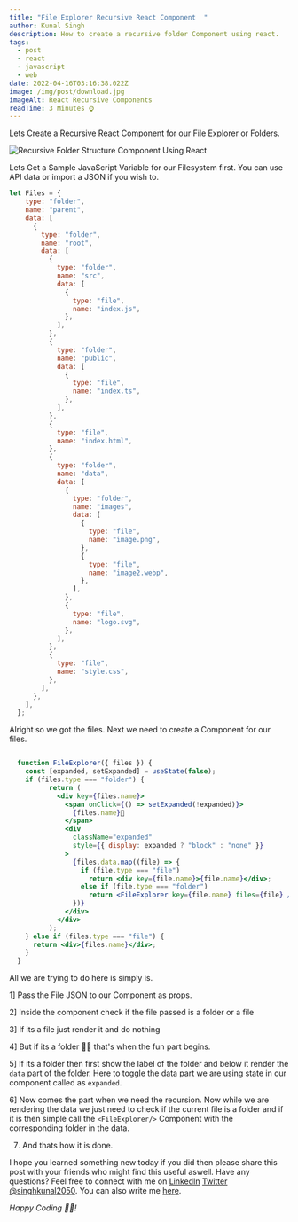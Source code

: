 ```yaml
---
title: "File Explorer Recursive React Component  "
author: Kunal Singh
description: How to create a recursive folder Component using react.
tags:
  - post
  - react
  - javascript
  - web
date: 2022-04-16T03:16:38.022Z
image: /img/post/download.jpg
imageAlt: React Recursive Components
readTime: 3 Minutes ⌚
---
```

Lets Create a Recursive React Component for our File Explorer or Folders.

![Recursive Folder Structure Component Using React](/img/post/chrome-capture-5-.gif "Recursive Folder Structure Component Using React")



Lets Get a Sample JavaScript Variable for our Filesystem first. You can use API data or import a JSON if you wish to.

```javascript
let Files = {
    type: "folder",
    name: "parent",
    data: [
      {
        type: "folder",
        name: "root",
        data: [
          {
            type: "folder",
            name: "src",
            data: [
              {
                type: "file",
                name: "index.js",
              },
            ],
          },
          {
            type: "folder",
            name: "public",
            data: [
              {
                type: "file",
                name: "index.ts",
              },
            ],
          },
          {
            type: "file",
            name: "index.html",
          },
          {
            type: "folder",
            name: "data",
            data: [
              {
                type: "folder",
                name: "images",
                data: [
                  {
                    type: "file",
                    name: "image.png",
                  },
                  {
                    type: "file",
                    name: "image2.webp",
                  },
                ],
              },
              {
                type: "file",
                name: "logo.svg",
              },
            ],
          },
          {
            type: "file",
            name: "style.css",
          },
        ],
      },
    ],
  };

```

Alright so we got the files. Next we need to create a Component for our files.



```jsx

  function FileExplorer({ files }) {
    const [expanded, setExpanded] = useState(false);
    if (files.type === "folder") {
          return (
            <div key={files.name}>
              <span onClick={() => setExpanded(!expanded)}>
                {files.name}📂
              </span>
              <div
                className="expanded"
                style={{ display: expanded ? "block" : "none" }}
              >
                {files.data.map((file) => {
                  if (file.type === "file")
                    return <div key={file.name}>{file.name}</div>;
                  else if (file.type === "folder")
                    return <FileExplorer key={file.name} files={file} />;
                })}
              </div>
            </div>
          );
    } else if (files.type === "file") {
      return <div>{files.name}</div>;
    }
  }

```



All we are trying to do here is simply is.

1] Pass the File JSON to our Component as props.

2] Inside the component check if the file passed is a folder or a file 

3] If its a file just render it and do nothing 

4] But if its a folder 📁📁 that's when the fun part begins. 

5] If its a folder then first show the label of the folder and below it render the `data` part of the folder. Here to toggle the data part we are using state in our component called as `expanded`.

6] Now comes the part when we need the recursion. Now while we are rendering the data we just need to check if the current file is a folder and if it is then simple call the `<FileExplorer/>` Component with the corresponding folder in the data.

7. And thats how it is done.


I hope you learned something new today if you did then please share this post with your friends who might find this useful aswell. Have any questions? Feel free to connect with me on     <a href="//linkedin.com/in/singhkunal2050" target="_blank">LinkedIn</a> <a href="//twitter.com/singhkunal2050" target="_blank">Twitter</a>  <a href="/" target="_blank">@singhkunal2050</a>. You can also write me <a href="/#contact" target="_blank">here</a>.

*Happy Coding 👩‍💻!*

